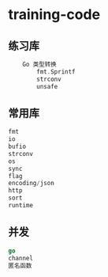 # training-code
## 练习库
```go
    Go 类型转换
        fmt.Sprintf
        strconv
        unsafe
```

## 常用库
```go
fmt
io
bufio
strconv
os
sync
flag
encoding/json
http
sort
runtime
```

## 并发
```go
go
channel
匿名函数
```